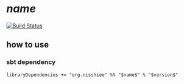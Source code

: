 $name$
========================================

[![Build Status](https://travis-ci.org/nisshiee/$name$.png?branch=master)](https://travis-ci.org/nisshiee/$name$)


how to use
----------------------------------------

### sbt dependency

```
libraryDependencies += "org.nisshiee" %% "$name$" % "$version$"
```
